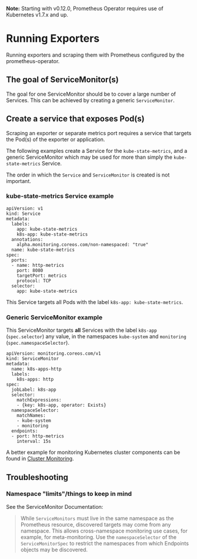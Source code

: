 <br>
<div class="alert alert-info" role="alert">
    <i class="fa fa-exclamation-triangle"></i><b> Note:</b> Starting with v0.12.0, Prometheus Operator requires use of Kubernetes v1.7.x and up.
</div>

# Running Exporters

Running exporters and scraping them with Prometheus configured by the prometheus-operator.

## The goal of ServiceMonitor(s)

The goal for one ServiceMonitor should be to cover a large number of Services. This can be achieved by creating a generic `ServiceMonitor`.

## Create a service that exposes Pod(s)

Scraping an exporter or separate metrics port requires a service that targets the Pod(s) of the exporter or application.

The following examples create a Service for the `kube-state-metrics`, and a generic ServiceMonitor which may be used for more than simply the `kube-state-metrics` Service.

The order in which the `Service` and `ServiceMonitor` is created is not important.

### kube-state-metrics Service example

```
apiVersion: v1
kind: Service
metadata:
  labels:
    app: kube-state-metrics
    k8s-app: kube-state-metrics
  annotations:
    alpha.monitoring.coreos.com/non-namespaced: "true"
  name: kube-state-metrics
spec:
  ports:
  - name: http-metrics
    port: 8080
    targetPort: metrics
    protocol: TCP
  selector:
    app: kube-state-metrics
```

This Service targets all Pods with the label `k8s-app: kube-state-metrics`.

### Generic ServiceMonitor example

This ServiceMonitor targets **all** Services with the label `k8s-app` (`spec.selector`) any value, in the namespaces `kube-system` and `monitoring` (`spec.namespaceSelector`).

```
apiVersion: monitoring.coreos.com/v1
kind: ServiceMonitor
metadata:
  name: k8s-apps-http
  labels:
    k8s-apps: http
spec:
  jobLabel: k8s-app
  selector:
    matchExpressions:
    - {key: k8s-app, operator: Exists}
  namespaceSelector:
    matchNames:
    - kube-system
    - monitoring
  endpoints:
  - port: http-metrics
    interval: 15s
```

A better example for monitoring Kubernetes cluster components can be found in [Cluster Monitoring](cluster-monitoring.md).

## Troubleshooting

### Namespace "limits"/things to keep in mind

See the ServiceMonitor Documentation:

> While `ServiceMonitors` must live in the same namespace as the Prometheus
resource, discovered targets may come from any namespace. This allows
cross-namespace monitoring use cases, for example, for meta-monitoring. Use the
`namespaceSelector` of the `ServiceMonitorSpec` to restrict the
namespaces from which Endpoints objects may be discovered.



[cluster-monitoring]: cluster-monitoring.md

